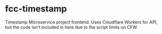 # fcc-timestamp

Timestamp Microservice project frontend. Uses Cloudflare Workers for API, but the code isn't included in here due to the script limits on CFW.
